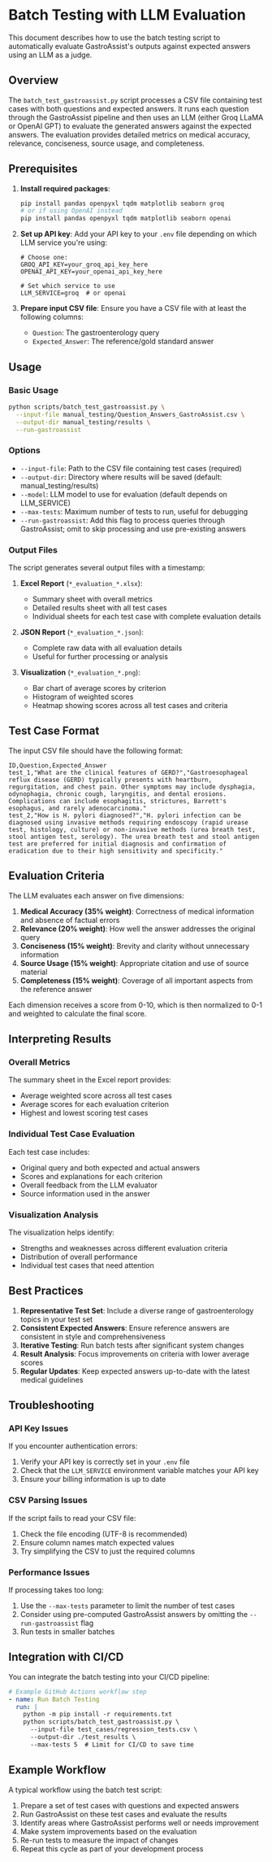 # Batch Testing with LLM Evaluation

This document describes how to use the batch testing script to automatically evaluate GastroAssist's outputs against expected answers using an LLM as a judge.

## Overview

The `batch_test_gastroassist.py` script processes a CSV file containing test cases with both questions and expected answers. It runs each question through the GastroAssist pipeline and then uses an LLM (either Groq LLaMA or OpenAI GPT) to evaluate the generated answers against the expected answers. The evaluation provides detailed metrics on medical accuracy, relevance, conciseness, source usage, and completeness.

## Prerequisites

1. **Install required packages**:
   ```bash
   pip install pandas openpyxl tqdm matplotlib seaborn groq
   # or if using OpenAI instead
   pip install pandas openpyxl tqdm matplotlib seaborn openai
   ```

2. **Set up API key**:
   Add your API key to your `.env` file depending on which LLM service you're using:
   ```
   # Choose one:
   GROQ_API_KEY=your_groq_api_key_here
   OPENAI_API_KEY=your_openai_api_key_here
   
   # Set which service to use
   LLM_SERVICE=groq  # or openai
   ```

3. **Prepare input CSV file**:
   Ensure you have a CSV file with at least the following columns:
   - `Question`: The gastroenterology query
   - `Expected_Answer`: The reference/gold standard answer

## Usage

### Basic Usage

```bash
python scripts/batch_test_gastroassist.py \
  --input-file manual_testing/Question_Answers_GastroAssist.csv \
  --output-dir manual_testing/results \
  --run-gastroassist
```

### Options

- `--input-file`: Path to the CSV file containing test cases (required)
- `--output-dir`: Directory where results will be saved (default: manual_testing/results)
- `--model`: LLM model to use for evaluation (default depends on LLM_SERVICE)
- `--max-tests`: Maximum number of tests to run, useful for debugging
- `--run-gastroassist`: Add this flag to process queries through GastroAssist; omit to skip processing and use pre-existing answers

### Output Files

The script generates several output files with a timestamp:

1. **Excel Report** (`*_evaluation_*.xlsx`):
   - Summary sheet with overall metrics
   - Detailed results sheet with all test cases
   - Individual sheets for each test case with complete evaluation details

2. **JSON Report** (`*_evaluation_*.json`):
   - Complete raw data with all evaluation details
   - Useful for further processing or analysis

3. **Visualization** (`*_evaluation_*.png`):
   - Bar chart of average scores by criterion
   - Histogram of weighted scores
   - Heatmap showing scores across all test cases and criteria

## Test Case Format

The input CSV file should have the following format:

```csv
ID,Question,Expected_Answer
test_1,"What are the clinical features of GERD?","Gastroesophageal reflux disease (GERD) typically presents with heartburn, regurgitation, and chest pain. Other symptoms may include dysphagia, odynophagia, chronic cough, laryngitis, and dental erosions. Complications can include esophagitis, strictures, Barrett's esophagus, and rarely adenocarcinoma."
test_2,"How is H. pylori diagnosed?","H. pylori infection can be diagnosed using invasive methods requiring endoscopy (rapid urease test, histology, culture) or non-invasive methods (urea breath test, stool antigen test, serology). The urea breath test and stool antigen test are preferred for initial diagnosis and confirmation of eradication due to their high sensitivity and specificity."
```

## Evaluation Criteria

The LLM evaluates each answer on five dimensions:

1. **Medical Accuracy (35% weight)**: Correctness of medical information and absence of factual errors
2. **Relevance (20% weight)**: How well the answer addresses the original query
3. **Conciseness (15% weight)**: Brevity and clarity without unnecessary information
4. **Source Usage (15% weight)**: Appropriate citation and use of source material
5. **Completeness (15% weight)**: Coverage of all important aspects from the reference answer

Each dimension receives a score from 0-10, which is then normalized to 0-1 and weighted to calculate the final score.

## Interpreting Results

### Overall Metrics

The summary sheet in the Excel report provides:
- Average weighted score across all test cases
- Average scores for each evaluation criterion
- Highest and lowest scoring test cases

### Individual Test Case Evaluation

Each test case includes:
- Original query and both expected and actual answers
- Scores and explanations for each criterion
- Overall feedback from the LLM evaluator
- Source information used in the answer

### Visualization Analysis

The visualization helps identify:
- Strengths and weaknesses across different evaluation criteria
- Distribution of overall performance
- Individual test cases that need attention

## Best Practices

1. **Representative Test Set**: Include a diverse range of gastroenterology topics in your test set
2. **Consistent Expected Answers**: Ensure reference answers are consistent in style and comprehensiveness
3. **Iterative Testing**: Run batch tests after significant system changes
4. **Result Analysis**: Focus improvements on criteria with lower average scores
5. **Regular Updates**: Keep expected answers up-to-date with the latest medical guidelines

## Troubleshooting

### API Key Issues

If you encounter authentication errors:
1. Verify your API key is correctly set in your `.env` file
2. Check that the `LLM_SERVICE` environment variable matches your API key
3. Ensure your billing information is up to date

### CSV Parsing Issues

If the script fails to read your CSV file:
1. Check the file encoding (UTF-8 is recommended)
2. Ensure column names match expected values
3. Try simplifying the CSV to just the required columns

### Performance Issues

If processing takes too long:
1. Use the `--max-tests` parameter to limit the number of test cases
2. Consider using pre-computed GastroAssist answers by omitting the `--run-gastroassist` flag
3. Run tests in smaller batches

## Integration with CI/CD

You can integrate the batch testing into your CI/CD pipeline:

```yaml
# Example GitHub Actions workflow step
- name: Run Batch Testing
  run: |
    python -m pip install -r requirements.txt
    python scripts/batch_test_gastroassist.py \
      --input-file test_cases/regression_tests.csv \
      --output-dir ./test_results \
      --max-tests 5  # Limit for CI/CD to save time
```

## Example Workflow

A typical workflow using the batch test script:

1. Prepare a set of test cases with questions and expected answers
2. Run GastroAssist on these test cases and evaluate the results
3. Identify areas where GastroAssist performs well or needs improvement
4. Make system improvements based on the evaluation
5. Re-run tests to measure the impact of changes
6. Repeat this cycle as part of your development process
